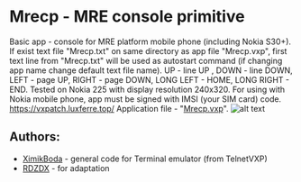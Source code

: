 # Mrecp - MRE console primitive
Basic app - console for MRE platform mobile phone (including Nokia S30+). If exist text file "Mrecp.txt" on same directory as app file "Mrecp.vxp",
first text line  from "Mrecp.txt" will be used as autostart command (if changing app name change default text file name).
UP - line UP , DOWN - line DOWN, LEFT - page UP, RIGHT - page DOWN, LONG LEFT - HOME, LONG RIGHT - END. Tested on Nokia 225 with display resolution 240x320. 
For using with Nokia mobile phone, app must be signed with IMSI (your SIM card) code.
https://vxpatch.luxferre.top/
Application file - "[Mrecp.vxp](https://github.com/RDZDX/mrecp/blob/main/Mrecp.vxp?raw=true)".
![alt text](https://rdzdx.github.io/mrecp/picture.jpg)

## Authors:
- [XimikBoda](https://github.com/XimikBoda) - general code for Terminal emulator (from TelnetVXP)
- [RDZDX](https://github.com/RDZDX) - for adaptation
